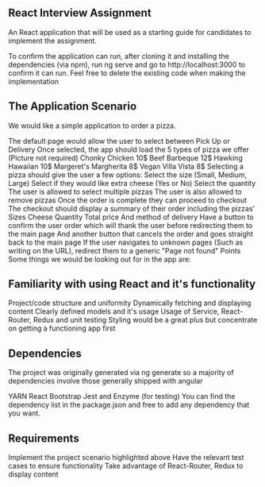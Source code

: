 ## React Interview Assignment
An React application that will be used as a starting guide for candidates to implement the assignment.

To confirm the application can run, after cloning it and installing the dependencies (via npm), run ng serve and go to http://localhost:3000 to confirm it can run. Feel free to delete the existing code when making the implementation

## The Application Scenario
We would like a simple application to order a pizza.

The default page would allow the user to select between Pick Up or Delivery
Once selected, the app should load the 5 types of pizza we offer (Picture not required)
Chonky Chicken 10$
Beef Barbeque 12$
Hawking Hawaiian 10$
Margeret's Margherita 8$
Vegan Villa Vista 8$
Selecting a pizza should give the user a few options:
Select the size (Small, Medium, Large)
Select if they would like extra cheese (Yes or No)
Select the quantity
The user is allowed to select multiple pizzas
The user is also allowed to remove pizzas
Once the order is complete they can proceed to checkout
The checkout should display a summary of their order including the pizzas'
Sizes
Cheese
Quantity
Total price
And method of delivery
Have a button to confirm the user order which will thank the user before redirecting them to the main page
And another button that cancels the order and goes straight back to the main page
If the user navigates to unknown pages (Such as writing on the URL), redirect them to a generic "Page not found"
Points
Some things we would be looking out for in the app are:

## Familiarity with using React and it's functionality
Project/code structure and uniformity
Dynamically fetching and displaying content
Clearly defined models and it's usage
Usage of Service, React-Router, Redux and unit testing
Styling would be a great plus but concentrate on getting a functioning app first

## Dependencies
The project was originally generated via ng generate so a majority of dependencies involve those generally shipped with angular

YARN
React
Bootstrap
Jest and Enzyme (for testing)
You can find the dependency list in the package.json and free to add any dependency that you want.

## Requirements
Implement the project scenario highlighted above
Have the relevant test cases to ensure functionality
Take advantage of React-Router, Redux  to display content